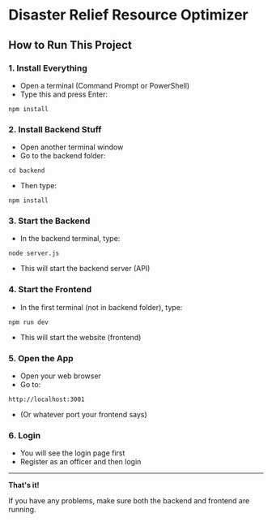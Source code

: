 # Disaster Relief Resource Optimizer

## How to Run This Project

### 1. Install Everything

- Open a terminal (Command Prompt or PowerShell)
- Type this and press Enter:

```
npm install
```

### 2. Install Backend Stuff

- Open another terminal window
- Go to the backend folder:

```
cd backend
```
- Then type:
```
npm install
```

### 3. Start the Backend

- In the backend terminal, type:
```
node server.js
```
- This will start the backend server (API)

### 4. Start the Frontend

- In the first terminal (not in backend folder), type:
```
npm run dev
```
- This will start the website (frontend)

### 5. Open the App

- Open your web browser
- Go to:
```
http://localhost:3001
```
- (Or whatever port your frontend says)

### 6. Login

- You will see the login page first
- Register as an officer and then login

---

**That's it!**

If you have any problems, make sure both the backend and frontend are running. 